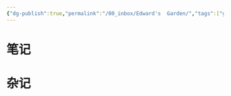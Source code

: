 ```yaml
---
{"dg-publish":true,"permalink":"/00_inbox/Edward's  Garden/","tags":["gardenEntry"]}
---
```



# 笔记

# 杂记